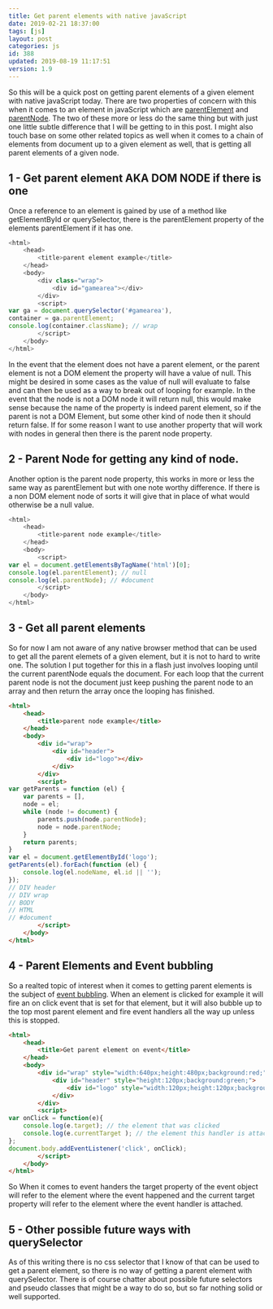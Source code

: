 ```yaml
---
title: Get parent elements with native javaScript
date: 2019-02-21 18:37:00
tags: [js]
layout: post
categories: js
id: 388
updated: 2019-08-19 11:17:51
version: 1.9
---
```


So this will be a quick post on getting parent elements of a given element with native javaScript today. There are two properties of concern with this when it comes to an element in javaScript which are [parentElement](https://developer.mozilla.org/en/docs/Web/API/Node/parentElement) and [parentNode](https://developer.mozilla.org/en-US/docs/Web/API/Node/parentNode). The two of these more or less do the same thing but with just one little subtle difference that I will be getting to in this post. I might also touch base on some other related topics as well when it comes to a chain of elements from document up to a given element as well, that is getting all parent elements of a given node.

<!-- more -->

## 1 - Get parent element AKA DOM NODE if there is one

Once a reference to an element is gained by use of a method like getElementById or querySelector, there is the parentElement property of the elements parentElement if it has one.

```js
<html>
    <head>
        <title>parent element example</title>
    </head>
    <body>
        <div class="wrap">
            <div id="gamearea"></div>
        </div>
        <script>
var ga = document.querySelector('#gamearea'),
container = ga.parentElement;
console.log(container.className); // wrap
        </script>
    </body>
</html>
```

In the event that the element does not have a parent element, or the parent element is not a DOM element the property will have a value of null. This might be desired in some cases as the value of null will evaluate to false and can then be used as a way to break out of looping for example. In the event that the node is not a DOM node it will return null, this would make sense because the name of the property is indeed parent element, so if the parent is not a DOM Element, but some other kind of node then it should return false. If for some reason I want to use another property that will work with nodes in general then there is the parent node property.

## 2 - Parent Node for getting any kind of node.

Another option is the parent node property, this works in more or less the same way as parentElement but with one note worthy difference. If there is a non DOM element node of sorts it will give that in place of what would otherwise be a null value.

```js
<html>
    <head>
        <title>parent node example</title>
    </head>
    <body>
        <script>
var el = document.getElementsByTagName('html')[0];
console.log(el.parentElement); // null
console.log(el.parentNode); // #document
        </script>
    </body>
</html>
```

## 3 - Get all parent elements

So for now I am not aware of any native browser method that can be used to get all the parent elemets of a given element, but it is not to hard to write one. The solution I put together for this in a flash just involves looping until the current parentNode equals the document. For each loop that the current parent node is not the document just keep pushing the parent node to an array and then return the array once the looping has finished.

```html
<html>
    <head>
        <title>parent node example</title>
    </head>
    <body>
        <div id="wrap">
            <div id="header">
                <div id="logo"></div>
            </div>
        </div>
        <script>
var getParents = function (el) {
    var parents = [],
    node = el;
    while (node != document) {
        parents.push(node.parentNode);
        node = node.parentNode;
    }
    return parents;
}
var el = document.getElementById('logo');
getParents(el).forEach(function (el) {
    console.log(el.nodeName, el.id || '');
});
// DIV header
// DIV wrap
// BODY
// HTML
// #document
        </script>
    </body>
</html>
```

## 4 - Parent Elements and Event bubbling

So a realted topic of interest when it comes to getting parent elements is the subject of [event bubbling](https://en.wikipedia.org/wiki/Event_bubbling). When an element is clicked for example it will fire an on click event that is set for that element, but it will also bubble up to the top most parent element and fire event handlers all the way up unless this is stopped.

```html
<html>
    <head>
        <title>Get parent element on event</title>
    </head>
    <body>
        <div id="wrap" style="width:640px;height:480px;background:red;">
            <div id="header" style="height:120px;background:green;">
                <div id="logo" style="width:120px;height:120px;background:blue;"></div>
            </div>
        </div>
        <script>
var onClick = function(e){
    console.log(e.target); // the element that was clicked
    console.log(e.currentTarget ); // the element this handler is attached to
};
document.body.addEventListener('click', onClick);
        </script>
    </body>
</html>
```

So When it comes to event handers the target property of the event object will refer to the element where the event happened and the current target property will refer to the element where the event handler is attached.

## 5 - Other possible future ways with querySelector

As of this writing there is no css selector that I know of that can be used to get a parent element, so there is no way of getting a parent element with querySelector. There is of course chatter about possible future selectors and pseudo classes that might be a way to do so, but so far nothing solid or well supported. 